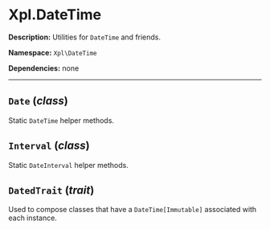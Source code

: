 # Xpl.DateTime

__Description:__ Utilities for `DateTime` and friends.

__Namespace:__ `Xpl\DateTime`

__Dependencies:__ none

___

## __`Date`__ (_class_)

Static `DateTime` helper methods.

## __`Interval`__ (_class_)

Static `DateInterval` helper methods.

## __`DatedTrait`__ (_trait_)

Used to compose classes that have a `DateTime[Immutable]` associated with each instance.

